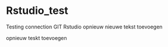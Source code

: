# Rstudio_test
Testing connection GIT Rstudio
opnieuw nieuwe tekst toevoegen

opnieuw teskt toevoegen
